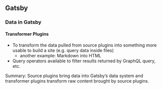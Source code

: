 ## Gatsby

### Data in Gatsby

#### Transformer Plugins

- To transform the data pulled from source plugins into something more usable to build a site (e.g. query data inside files)
  - another example: Markdown into HTML
- Query operators available to filter results returned by GraphQL query, etc.

Summary:
Source plugins bring data into Gatsby’s data system and transformer plugins transform raw content brought by source plugins.
